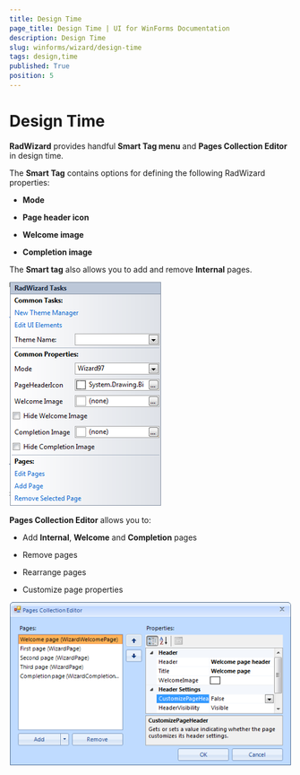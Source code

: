 ```yaml
---
title: Design Time
page_title: Design Time | UI for WinForms Documentation
description: Design Time
slug: winforms/wizard/design-time
tags: design,time
published: True
position: 5
---
```


# Design Time



__RadWizard__ provides handful __Smart Tag menu__ and __Pages Collection Editor__ in design time.

The __Smart Tag__ contains options for defining the following RadWizard properties:

* __Mode__

* __Page header icon__

* __Welcome image__

* __Completion image__

The __Smart tag__ also allows you to add and remove __Internal__ pages.

![wizard-design-time 001](images/wizard-design-time001.png)

__Pages Collection Editor__ allows you to:

* Add __Internal__, __Welcome__ and __Completion__ pages

* Remove pages

* Rearrange pages

* Customize page properties

![wizard-design-time 002](images/wizard-design-time002.png)
